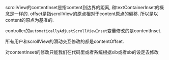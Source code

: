 scrollView的contentInset是指content到边界的距离, 和textContainerInset的概念是一样的. offset是指scrollView的原点相对于content原点的偏移. 所以是以content的原点为基准的.

controller的`automaticallyAdjustScrollViewInset`变量修改的是contentInset. 

所有用户和scrollView的滑动交互修改的都是contentOffset.

对contentInset的修改只能我们在代码里或者系统根据xib或者sb的设定去修改
